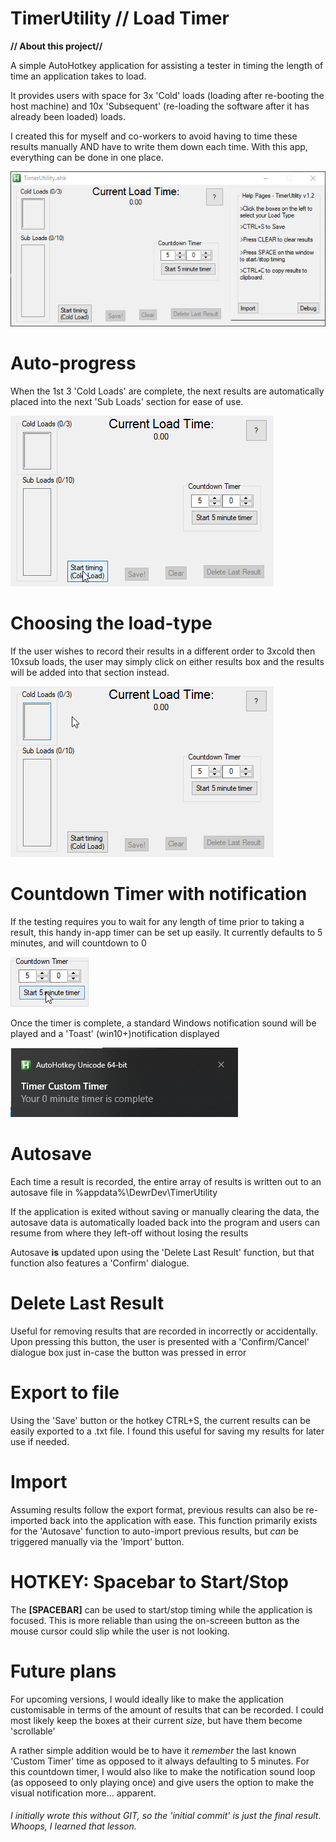 # TimerUtility // Load Timer

**// About this project//**

A simple AutoHotkey application for assisting a tester in timing the length of time an application takes to load.

It provides users with space for 3x 'Cold' loads (loading after re-booting the host machine) and 10x 'Subsequent' (re-loading the software after it has already been loaded) loads.

I created this for myself and co-workers to avoid having to time these results manually AND have to write them down each time. With this app, everything can be done in one place.

![screenshot of app](Resources/TimerUtility.ahk.png)

# Auto-progress
When the 1st 3 'Cold Loads' are complete, the next results are automatically placed into the next 'Sub Loads' section for ease of use. 

![GIF](Resources/AutoProgress.gif)

# Choosing the load-type
If the user wishes to record their results in a different order to 3xcold then 10xsub loads, the user may simply click on either results box and the results will be added into that section instead.

![GIF](Resources/choosing-load-type.gif)

# Countdown Timer with notification
If the testing requires you to wait for any length of time prior to taking a result, this handy in-app timer can be set up easily. It currently defaults to 5 minutes, and will countdown to 0

![GIF](Resources/timer-gif.gif)

Once the timer is complete, a standard Windows notification sound will be played and a 'Toast' (win10+)notification displayed

![GIF](Resources/timer-toast.png)

# Autosave
Each time a result is recorded, the entire array of results is written out to an autosave file in %appdata%\DewrDev\TimerUtility

If the application is exited without saving or manually clearing the data, the autosave data is automatically loaded back into the program and users can resume from where they left-off without losing the results

Autosave **is** updated upon using the 'Delete Last Result' function, but that function also features a 'Confirm' dialogue.

# Delete Last Result
Useful for removing results that are recorded in incorrectly or accidentally. Upon pressing this button, the user is presented with a 'Confirm/Cancel' dialogue box just in-case the button was pressed in error

# Export to file
Using the 'Save' button or the hotkey CTRL+S, the current results can be easily exported to a .txt file. I found this useful for saving my results for later use if needed.

# Import
Assuming results follow the export format, previous results can also be re-imported back into the application with ease. This function primarily exists for the 'Autosave' function to auto-import previous results, but *can* be triggered manually via the 'Import' button.

# HOTKEY: Spacebar to Start/Stop
The **[SPACEBAR]** can be used to start/stop timing while the application is focused. This is more reliable than using the on-screeen button as the mouse cursor could slip while the user is not looking.


# Future plans
For upcoming versions, I would ideally like to make the application customisable in terms of the amount of results that can be recorded. I could most likely keep the boxes at their current *size*, but have them become 'scrollable' 

A rather simple addition would be to have it *remember* the last known 'Custom Timer' time as opposed to it always defaulting to 5 minutes. For this countdown timer, I would also like to make the notification sound loop (as opposeed to only playing once) and give users the option to make the visual notification more... apparent.

###### I initially wrote this without GIT, so the 'initial commit' is just the final result. Whoops, I learned that lesson.